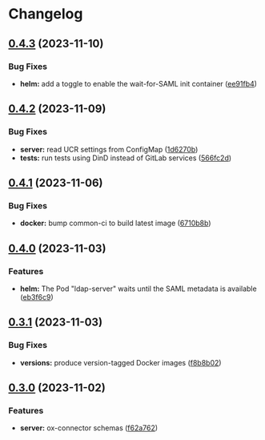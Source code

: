 # Changelog

## [0.4.3](https://git.knut.univention.de/univention/customers/dataport/upx/container-ldap/compare/v0.4.2...v0.4.3) (2023-11-10)


### Bug Fixes

* **helm:** add a toggle to enable the wait-for-SAML init container ([ee91fb4](https://git.knut.univention.de/univention/customers/dataport/upx/container-ldap/commit/ee91fb4c20adde48672a5849df9507af4a8bc291))

## [0.4.2](https://git.knut.univention.de/univention/customers/dataport/upx/container-ldap/compare/v0.4.1...v0.4.2) (2023-11-09)


### Bug Fixes

* **server:** read UCR settings from ConfigMap ([1d6270b](https://git.knut.univention.de/univention/customers/dataport/upx/container-ldap/commit/1d6270b3eca5385e7bb6b9a05b72090486b465a2))
* **tests:** run tests using DinD instead of GitLab services ([566fc2d](https://git.knut.univention.de/univention/customers/dataport/upx/container-ldap/commit/566fc2db3f6a6ce6e32fd4d366d67d7afac31a7f))

## [0.4.1](https://git.knut.univention.de/univention/customers/dataport/upx/container-ldap/compare/v0.4.0...v0.4.1) (2023-11-06)


### Bug Fixes

* **docker:** bump common-ci to build latest image ([6710b8b](https://git.knut.univention.de/univention/customers/dataport/upx/container-ldap/commit/6710b8bec8586639b37fa221ec077cf6c5049495))

## [0.4.0](https://git.knut.univention.de/univention/customers/dataport/upx/container-ldap/compare/v0.3.1...v0.4.0) (2023-11-03)


### Features

* **helm:** The Pod "ldap-server" waits until the SAML metadata is available ([eb3f6c9](https://git.knut.univention.de/univention/customers/dataport/upx/container-ldap/commit/eb3f6c9f7736ff1b136b538e081acc144661c00f))

## [0.3.1](https://git.knut.univention.de/univention/customers/dataport/upx/container-ldap/compare/v0.3.0...v0.3.1) (2023-11-03)


### Bug Fixes

* **versions:** produce version-tagged Docker images ([f8b8b02](https://git.knut.univention.de/univention/customers/dataport/upx/container-ldap/commit/f8b8b02a20966f5186c76490e461b6753ffaaae5))

## [0.3.0](https://git.knut.univention.de/univention/customers/dataport/upx/container-ldap/compare/v0.2.0...v0.3.0) (2023-11-02)


### Features

* **server:** ox-connector schemas ([f62a762](https://git.knut.univention.de/univention/customers/dataport/upx/container-ldap/commit/f62a762b0ec46db3a482eb2b6d40661ee2362614))
